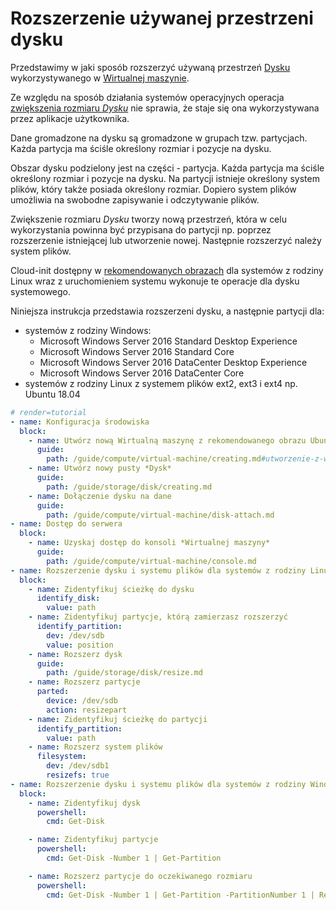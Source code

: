 # Rozszerzenie używanej przestrzeni dysku

Przedstawimy w jaki sposób rozszerzyć używaną przestrzeń [Dysku](/resource/storage/disk.md) wykorzystywanego w [Wirtualnej maszynie](/resource/compute/virtual-machine.md).

Ze względu na sposób działania systemów operacyjnych operacja [zwiększenia rozmiaru *Dysku*](/guide/storage/disk/resize.md) nie sprawia, że staje się ona wykorzystywana przez aplikacje użytkownika.

Dane gromadzone na dysku są gromadzone w grupach tzw. partycjach. Każda partycja ma ściśle określony rozmiar i pozycje na dysku.

Obszar dysku podzielony jest na części - partycja. Każda partycja ma ściśle określony rozmiar i pozycje na dysku. Na partycji istnieje określony system plików, który także posiada określony rozmiar. Dopiero system plików umożliwia na swobodne zapisywanie i odczytywanie plików.

Zwiększenie rozmiaru *Dysku* tworzy nową przestrzeń, która w celu wykorzystania powinna być przypisana do partycji np. poprzez rozszerzenie istniejącej lub utworzenie nowej. Następnie rozszerzyć należy system plików.

Cloud-init dostępny w [rekomendowanych obrazach](/platform/recommended-images.md) dla systemów z rodziny Linux wraz z uruchomieniem systemu wykonuje te operacje dla dysku systemowego.

Niniejsza instrukcja przedstawia rozszerzeni dysku, a następnie partycji dla:

* systemów z rodziny Windows:
    * Microsoft Windows Server 2016 Standard Desktop Experience
    * Microsoft Windows Server 2016 Standard Core
    * Microsoft Windows Server 2016 DataCenter Desktop Experience
    * Microsoft Windows Server 2016 DataCenter Core
* systemów z rodziny Linux z systemem plików ext2, ext3 i ext4 np. Ubuntu 18.04

```yaml
# render=tutorial
- name: Konfiguracja środowiska
  block:
    - name: Utwórz nową Wirtualną maszynę z rekomendowanego obrazu Ubuntu lub Windows
      guide:
        path: /guide/compute/virtual-machine/creating.md#utworzenie-z-wykorzystaniem-rekomendowanego-obrazu
    - name: Utwórz nowy pusty *Dysk*
      guide:
        path: /guide/storage/disk/creating.md
    - name: Dołączenie dysku na dane
      guide:
        path: /guide/compute/virtual-machine/disk-attach.md
- name: Dostęp do serwera
  block:
    - name: Uzyskaj dostęp do konsoli *Wirtualnej maszyny*
      guide:
        path: /guide/compute/virtual-machine/console.md
- name: Rozszerzenie dysku i systemu plików dla systemów z rodziny Linux
  block:
    - name: Zidentyfikuj ścieżkę do dysku
      identify_disk:
        value: path
    - name: Zidentyfikuj partycje, którą zamierzasz rozszerzyć
      identify_partition:
        dev: /dev/sdb
        value: position
    - name: Rozszerz dysk
      guide:
        path: /guide/storage/disk/resize.md
    - name: Rozszerz partycje
      parted:
        device: /dev/sdb
        action: resizepart
    - name: Zidentyfikuj ścieżkę do partycji
      identify_partition:
        value: path
    - name: Rozszerz system plików
      filesystem:
        dev: /dev/sdb1
        resizefs: true
- name: Rozszerzenie dysku i systemu plików dla systemów z rodziny Windows
  block:
    - name: Zidentyfikuj dysk
      powershell:
        cmd: Get-Disk

    - name: Zidentyfikuj partycje
      powershell:
        cmd: Get-Disk -Number 1 | Get-Partition

    - name: Rozszerz partycje do oczekiwanego rozmiaru
      powershell:
        cmd: Get-Disk -Number 1 | Get-Partition -PartitionNumber 1 | Resize-Partition -Size (100 GB)
```
